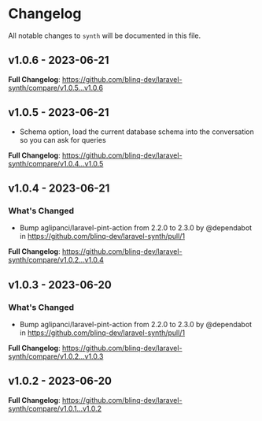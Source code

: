 # Changelog

All notable changes to `synth` will be documented in this file.

## v1.0.6 - 2023-06-21

**Full Changelog**: https://github.com/blinq-dev/laravel-synth/compare/v1.0.5...v1.0.6

## v1.0.5 - 2023-06-21

- Schema option, load the current database schema into the conversation so you can ask for queries

**Full Changelog**: https://github.com/blinq-dev/laravel-synth/compare/v1.0.4...v1.0.5

## v1.0.4 - 2023-06-21

### What's Changed

- Bump aglipanci/laravel-pint-action from 2.2.0 to 2.3.0 by @dependabot in https://github.com/blinq-dev/laravel-synth/pull/1

**Full Changelog**: https://github.com/blinq-dev/laravel-synth/compare/v1.0.2...v1.0.4

## v1.0.3 - 2023-06-20

### What's Changed

- Bump aglipanci/laravel-pint-action from 2.2.0 to 2.3.0 by @dependabot in https://github.com/blinq-dev/laravel-synth/pull/1

**Full Changelog**: https://github.com/blinq-dev/laravel-synth/compare/v1.0.2...v1.0.3

## v1.0.2 - 2023-06-20

**Full Changelog**: https://github.com/blinq-dev/laravel-synth/compare/v1.0.1...v1.0.2
